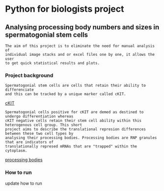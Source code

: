 # Python for biologists project 
## Analysing processing body numbers and sizes in spermatogonial stem cells
    The aim of this project is to eliminate the need for manual analysis of
    individual image stacks and or excel files one by one, it allows the user 
    to get quick statistical results and plots.
### Project background
    Spermatogonial stem cells are cells that retain their ability to differenciate 
    and this can be tracked by a unique marker called cKIT.
    
 [cKIT](https://en.wikipedia.org/wiki/KIT_(gene))
 
    Spermatogonial cells positive for cKIT are demed as destined to undergo differentiation whereas
    cKIT negative cells retain their stem cell ability within this heterogenous cell group. This short 
    project aims to describe the translational represion differences between these two cell types by 
    analysing their processing bodies. Processing bodies are RNP granules that are indicators of 
    translationally represed mRNAs that are "trapped" within the cytoplasm.  
    
[processing bodies](https://pubs.acs.org/doi/10.1021/acs.biochem.7b01162)

### How to run
update how to run
